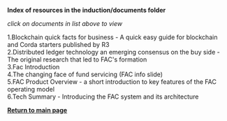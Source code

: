 
**Index of resources in the induction/documents folder**  

*click on documents in list above to view*  

1.Blockchain quick facts for business - A quick easy guide for blockchain and Corda starters published by R3  
2.Distributed ledger technology an emerging consensus on the buy side - The original research that led to FAC's formation  
3.Fac Introduction  
4.The changing face of fund servicing (FAC info slide)  
5.FAC Product Overview - a short introduction to key features of the FAC operating model  
6.Tech Summary - Introducing the FAC system and its architecture  


[**Return to main page**](https://github.com/FundAdminChain/induction)    

